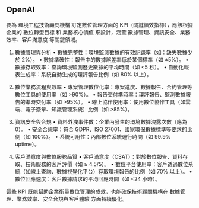 

## OpenAI

要為 環境工程技術顧問機構 訂定數位管理方面的 KPI（關鍵績效指標），應該根據企業的 數位轉型目標 和 業務核心價值 來設計，涵蓋 數據管理、資訊安全、業務效率、客戶滿意度 等關鍵領域。

1. 數據管理與分析
	•	數據完整性：環境監測數據的有效記錄率（如：缺失數據少於 2%）。
	•	數據準確性：報告中的數據誤差率低於某個標準（如 ±5%）。
	•	數據存取效率：查詢環境監測歷史數據的平均時間（如 <5 秒）。
	•	自動化報表生成率：系統自動生成的環評報告比例（如 80% 以上）。

2. 數位業務流程與效率
	•	專案管理數位化率：專案進度、數據報告、合約管理等數位工具的使用率（如 >90%）。
	•	報告交付準時率：環評報告、監測數據報告的準時交付率（如 >95%）。
	•	線上協作使用率：使用數位協作工具（如雲端、電子簽章、知識管理系統）比例（如 >85%）。

3. 資訊安全與合規
	•	資料外洩事件數：企業內發生的環境數據洩露次數（應為 0）。
	•	安全合規率：符合 GDPR、ISO 27001、國家環保數據標準等要求的比例（如 100%）。
	•	系統可用性：內部數位系統運行時間（如 99.9% uptime）。

4. 客戶滿意度與數位服務品質
	•	客戶滿意度（CSAT）：對於數位報告、資料存取、技術服務的客戶評價（如 ≥ 4.5/5）。
	•	數位平台使用率：客戶透過數位系統（如線上查詢、數據視覺化平台）存取環境報告的比例（如 70% 以上）。
	•	數位回應速度：客戶數據請求的平均回應時間（如 <24 小時）。

這些 KPI 既能幫助企業衡量數位管理的成效，也能確保技術顧問機構在 數據管理、業務效率、安全合規與客戶體驗 方面持續優化。

